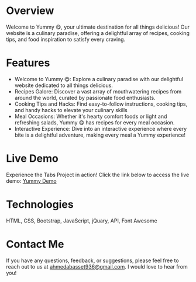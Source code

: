 # Overview
Welcome to Yummy 😋, your ultimate destination for all things delicious! Our website is a culinary paradise,
offering a delightful array of recipes, cooking tips, and food inspiration to satisfy every craving.

# Features
* Welcome to Yummy 😋: Explore a culinary paradise with our delightful website dedicated to all things delicious.
* Recipes Galore: Discover a vast array of mouthwatering recipes from around the world, curated by passionate food enthusiasts.
* Cooking Tips and Hacks: Find easy-to-follow instructions, cooking tips, and handy hacks to elevate your culinary skills
* Meal Occasions: Whether it's hearty comfort foods or light and refreshing salads, Yummy 😋 has recipes for every meal occasion.
* Interactive Experience: Dive into an interactive experience where every bite is a delightful adventure, making every meal a Yummy experience!

# Live Demo
Experience the Tabs Project in action! Click the link below to access the live demo: [Yummy Demo](https://ahmedbm98.github.io/Yummy-App/)

# Technologies
HTML, CSS, Bootstrap, JavaScript, jQuary, API, Font Awesome

# Contact Me
If you have any questions, feedback, or suggestions, please feel free to reach out to us at ahmedabasset936@gmail.com. I would love to hear from you!
